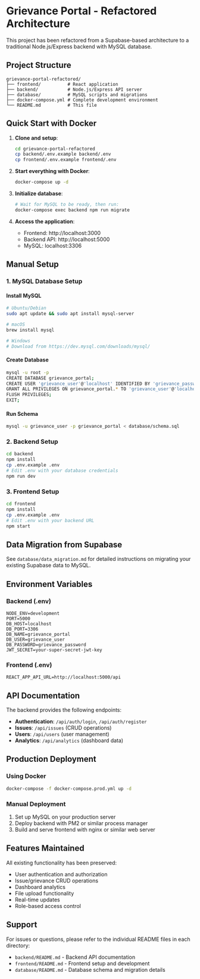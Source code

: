 
# Grievance Portal - Refactored Architecture

This project has been refactored from a Supabase-based architecture to a traditional Node.js/Express backend with MySQL database.

## Project Structure

```
grievance-portal-refactored/
├── frontend/          # React application
├── backend/           # Node.js/Express API server
├── database/          # MySQL scripts and migrations
├── docker-compose.yml # Complete development environment
└── README.md          # This file
```

## Quick Start with Docker

1. **Clone and setup**:
   ```bash
   cd grievance-portal-refactored
   cp backend/.env.example backend/.env
   cp frontend/.env.example frontend/.env
   ```

2. **Start everything with Docker**:
   ```bash
   docker-compose up -d
   ```

3. **Initialize database**:
   ```bash
   # Wait for MySQL to be ready, then run:
   docker-compose exec backend npm run migrate
   ```

4. **Access the application**:
   - Frontend: http://localhost:3000
   - Backend API: http://localhost:5000
   - MySQL: localhost:3306

## Manual Setup

### 1. MySQL Database Setup

#### Install MySQL
```bash
# Ubuntu/Debian
sudo apt update && sudo apt install mysql-server

# macOS
brew install mysql

# Windows
# Download from https://dev.mysql.com/downloads/mysql/
```

#### Create Database
```bash
mysql -u root -p
CREATE DATABASE grievance_portal;
CREATE USER 'grievance_user'@'localhost' IDENTIFIED BY 'grievance_password';
GRANT ALL PRIVILEGES ON grievance_portal.* TO 'grievance_user'@'localhost';
FLUSH PRIVILEGES;
EXIT;
```

#### Run Schema
```bash
mysql -u grievance_user -p grievance_portal < database/schema.sql
```

### 2. Backend Setup

```bash
cd backend
npm install
cp .env.example .env
# Edit .env with your database credentials
npm run dev
```

### 3. Frontend Setup

```bash
cd frontend
npm install
cp .env.example .env
# Edit .env with your backend URL
npm start
```

## Data Migration from Supabase

See `database/data_migration.md` for detailed instructions on migrating your existing Supabase data to MySQL.

## Environment Variables

### Backend (.env)
```
NODE_ENV=development
PORT=5000
DB_HOST=localhost
DB_PORT=3306
DB_NAME=grievance_portal
DB_USER=grievance_user
DB_PASSWORD=grievance_password
JWT_SECRET=your-super-secret-jwt-key
```

### Frontend (.env)
```
REACT_APP_API_URL=http://localhost:5000/api
```

## API Documentation

The backend provides the following endpoints:

- **Authentication**: `/api/auth/login`, `/api/auth/register`
- **Issues**: `/api/issues` (CRUD operations)
- **Users**: `/api/users` (user management)
- **Analytics**: `/api/analytics` (dashboard data)

## Production Deployment

### Using Docker
```bash
docker-compose -f docker-compose.prod.yml up -d
```

### Manual Deployment
1. Set up MySQL on your production server
2. Deploy backend with PM2 or similar process manager
3. Build and serve frontend with nginx or similar web server

## Features Maintained

All existing functionality has been preserved:
- User authentication and authorization
- Issue/grievance CRUD operations
- Dashboard analytics
- File upload functionality
- Real-time updates
- Role-based access control

## Support

For issues or questions, please refer to the individual README files in each directory:
- `backend/README.md` - Backend API documentation
- `frontend/README.md` - Frontend setup and development
- `database/README.md` - Database schema and migration details
